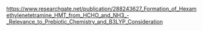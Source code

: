 https://www.researchgate.net/publication/288243627_Formation_of_Hexamethylenetetramine_HMT_from_HCHO_and_NH3_-_Relevance_to_Prebiotic_Chemistry_and_B3LYP_Consideration